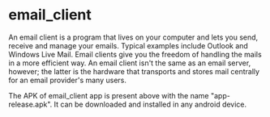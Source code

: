 # email_client

An email client is a program that lives on your computer and lets you send, receive and manage your emails. 
Typical examples include Outlook and Windows Live Mail. 
Email clients give you the freedom of handling the mails in a more efficient way. 
An email client isn't the same as an email server, however; the latter is the hardware that transports and stores mail centrally for an email provider's many users.

The APK of email_client app is present above with the name "app-release.apk". It can be downloaded and installed in any android device.
